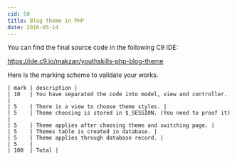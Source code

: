 ```yaml
---
cid: 50
title: Blog theme in PHP
date: 2016-05-14
---
```




You can find the final source code in the following C9 IDE:

https://ide.c9.io/makzan/youthskills-php-blog-theme


Here is the marking scheme to validate your works.



~~~
| mark | description |
| 10   | You have separated the code into model, view and controller. |
| 5    | There is a view to choose theme styles. |  
| 5    | Theme choosing is stored in $_SESSION. (You need to proof it) |
| 5    | Theme applies after choosing theme and switching page. |
| 5    | Themes table is created in database. |
| 5    | Theme applies through database record. |
| 5    | 
| 100  | Total |
~~~




